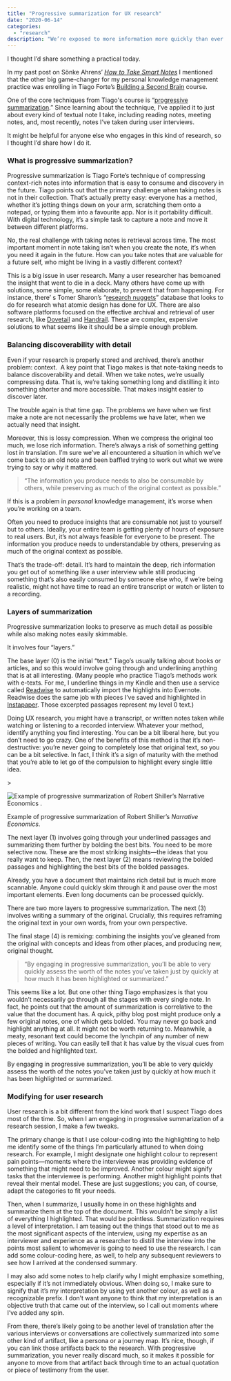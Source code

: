 ```yaml
---
title: "Progressive summarization for UX research"
date: "2020-06-14"
categories:
  - "research"
description: "We’re exposed to more information more quickly than ever before. It’s important to have a way to not only manage all that knowledge, but to turn it into something meaningful. Here’s how I do it."
---
```

I thought I’d share something a practical today.

In my past post on Sönke Ahrens’ [_How to Take Smart Notes_](https://mobydiction.ca/blog/ahrens-how-to-take-smart-notes-summary) I mentioned that the other big game-changer for my personal knowledge management practice was enrolling in Tiago Forte’s [Building a Second Brain](https://www.buildingasecondbrain.com/) course.

One of the core techniques from Tiago's course is “[progressive summarization](https://fortelabs.co/blog/progressive-summarization-a-practical-technique-for-designing-discoverable-notes/).” Since learning about the technique, I’ve applied it to just about every kind of textual note I take, including reading notes, meeting notes, and, most recently, notes I’ve taken during user interviews.

It might be helpful for anyone else who engages in this kind of research, so I thought I’d share how I do it.

### What is progressive summarization?

Progressive summarization is Tiago Forte’s technique of compressing context-rich notes into information that is easy to consume and discovery in the future. Tiago points out that the primary challenge when taking notes is not in their collection. That’s actually pretty easy: everyone has a method, whether it’s jotting things down on your arm, scratching them onto a notepad, or typing them into a favourite app. Nor is it portability difficult. With digital technology, it’s a simple task to capture a note and move it between different platforms.

No, the real challenge with taking notes is retrieval across time. The most important moment in note taking isn’t when you create the note, it’s when you need it again in the future. How can you take notes that are valuable for a future self, who might be living in a vastly different context?

This is a big issue in user research. Many a user researcher has bemoaned the insight that went to die in a deck. Many others have come up with solutions, some simple, some elaborate, to prevent that from happening. For instance, there’ s Tomer Sharon’s “[research nuggets](https://medium.com/@tsharon/the-atomic-unit-of-a-research-insight-7bf13ec8fabe)” database that looks to do for research what atomic design has done for UX. There are also software platforms focused on the effective archival and retrieval of user research, like [Dovetail](https://dovetailapp.com/) and [Handrail](https://www.handrailux.com/). These are complex, expensive solutions to what seems like it should be a simple enough problem.

### Balancing discoverability with detail

Even if your research is properly stored and archived, there’s another problem: context.  A key point that Tiago makes is that note-taking needs to balance discoverability and detail. When we take notes, we’re usually compressing data. That is, we’re taking something long and distilling it into something shorter and more accessible. That makes insight easier to discover later. 

The trouble again is that time gap. The problems we have when we first make a note are not necessarily the problems we have later, when we actually need that insight.

Moreover, this is lossy compression. When we compress the original too much, we lose rich information. There’s always a risk of something getting lost in translation. I’m sure we’ve all encountered a situation in which we’ve come back to an old note and been baffled trying to work out what we were trying to say or why it mattered. 

> “The information you produce needs to also be consumable by others, while preserving as much of the original context as possible.”

If this is a problem in _personal_ knowledge management, it’s worse when you’re working on a team.

Often you need to produce insights that are consumable not just to yourself but to others. Ideally, your entire team is getting plenty of hours of exposure to real users. But, it’s not always feasible for everyone to be present. The information you produce needs to understandable by others, preserving as much of the original context as possible.

That’s the trade-off: detail. It’s hard to maintain the deep, rich information you get out of something like a user interview while still producing something that’s also easily consumed by someone else who, if we’re being realistic, might not have time to read an entire transcript or watch or listen to a recording.

### Layers of summarization

Progressive summarization looks to preserve as much detail as possible while also making notes easily skimmable. 

It involves four “layers.” 

The base layer (0) is the initial “text.” Tiago’s usually talking about books or articles, and so this would involve going through and underlining anything that is at all interesting. (Many people who practice Tiago’s methods work with e-texts. For me, I underline things in my Kindle and then use a service called [Readwise](https://readwise.io/) to automatically import the highlights into Evernote. Readwise does the same job with pieces I’ve saved and highlighted in [Instapaper](https://www.instapaper.com/). Those excerpted passages represent my level 0 text.)

Doing UX research, you might have a transcript, or written notes taken while watching or listening to a recorded interview. Whatever your method, identify anything you find interesting. You can be a bit liberal here, but you don’t need to go crazy. One of the benefits of this method is that it’s non-destructive: you’re never going to completely lose that original text, so you can be a bit selective. In fact, I think it’s a sign of maturity with the method that you’re able to let go of the compulsion to highlight every single little idea. 

\>

<img src="https://images.squarespace-cdn.com/content/v1/5e9e54ba9225353212ce08ab/1592168074477-I6WO95VZ6CG6O0US7XWG/ke17ZwdGBToddI8pDm48kGH8Ep7xJ23\_6C-iPhiegX1Zw-zPPgdn4jUwVcJE1ZvWQUxwkmyExglNqGp0IvTJZamWLI2zvYWH8K3-s\_4yszcp2ryTI0HqTOaaUohrI8PIZkMkpKork5iP2i6cqchcL3Z3R-k\_CsRRtfg4OPhIavU/Screen+Shot+2020-06-14+at+4.52.26+PM.png" alt="Example of progressive summarization of Robert Shiller’s Narrative Economics ." />

Example of progressive summarization of Robert Shiller’s _Narrative Economics_.

The next layer (1) involves going through your underlined passages and summarizing them further by bolding the best bits. You need to be more selective now. These are the most striking insights—the ideas that you really want to keep. Then, the next layer (2) means reviewing the bolded passages and highlighting the best bits of the bolded passages. 

Already, you have a document that maintains rich detail but is much more scannable. Anyone could quickly skim through it and pause over the most important elements. Even long documents can be processed quickly.

There are two more layers to progressive summarization. The next (3) involves writing a summary of the original. Crucially, this requires reframing the original text in your own words, from your own perspective.

The final stage (4) is remixing: combining the insights you’ve gleaned from the original with concepts and ideas from other places, and producing new, original thought. 

> “By engaging in progressive summarization, you’ll be able to very quickly assess the worth of the notes you’ve taken just by quickly at how much it has been highlighted or summarized.”

This seems like a lot. But one other thing Tiago emphasizes is that you wouldn’t necessarily go through all the stages with every single note. In fact, he points out that the amount of summarization is correlative to the value that the document has. A quick, pithy blog post might produce only a few original notes, one of which gets bolded. You may never go back and highlight anything at all. It might not be worth returning to. Meanwhile, a meaty, resonant text could become the lynchpin of any number of new pieces of writing. You can easily tell that it has value by the visual cues from the bolded and highlighted text.

By engaging in progressive summarization, you’ll be able to very quickly assess the worth of the notes you’ve taken just by quickly at how much it has been highlighted or summarized. 

### Modifying for user research

User research is a bit different from the kind work that I suspect Tiago does most of the time. So, when I am engaging in progressive summarization of a research session, I make a few tweaks.

The primary change is that I use colour-coding into the highlighting to help me identify some of the things I’m particularly attuned to when doing research. For example, I might designate one highlight colour to represent pain points—moments where the interviewee was providing evidence of something that might need to be improved. Another colour might signify tasks that the interviewee is performing. Another might highlight points that reveal their mental model. These are just suggestions; you can, of course, adapt the categories to fit your needs.

Then, when I summarize, I usually home in on these highlights and summarize them at the top of the document. This wouldn’t be simply a list of everything I highlighted. That would be pointless. Summarization requires a level of interpretation. I am teasing out the things that stood out to me as the most significant aspects of the interview, using my expertise as an interviewer and experience as a researcher to distill the interview into the points most salient to whomever is going to need to use the research. I can add some colour-coding here, as well, to help any subsequent reviewers to see how I arrived at the condensed summary. 

I may also add some notes to help clarify why I might emphasize something, especially if it’s not immediately obvious. When doing so, I make sure to signify that it’s my interpretation by using yet another colour, as well as a recognizable prefix. I don’t want anyone to think that my interpretation is an objective truth that came out of the interview, so I call out moments where I’ve added any spin.

From there, there’s likely going to be another level of translation after the various interviews or conversations are collectively summarized into some other kind of artifact, like a persona or a journey map. It’s nice, though, if you can link those artifacts back to the research. With progressive summarization, you never really discard much, so it makes it possible for anyone to move from that artifact back through time to an actual quotation or piece of testimony from the user.
